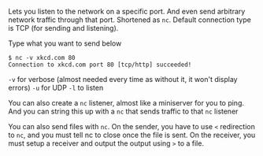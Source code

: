 Lets you listen to the network on a specific port. And even send arbitrary network traffic through that port. Shortened as `nc`. Default connection type is TCP (for sending and listening).

Type what you want to send below

```
$ nc -v xkcd.com 80
Connection to xkcd.com port 80 [tcp/http] succeeded!
```

`-v` for verbose (almost needed every time as without it, it won't display errors)
`-u` for UDP
`-l` to listen

You can also create a `nc` listener, almost like a miniserver for you to ping. And you can string this up with a `nc` that sends traffic to that `nc` listener

You can also send files with `nc`. On the sender, you have to use `<` redirection to `nc`, and you must tell nc to close once the file is sent. On the receiver, you must setup a receiver and output the output using `>` to a file.
